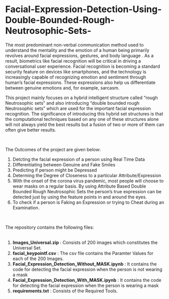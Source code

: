 # Facial-Expression-Detection-Using-Double-Bounded-Rough-Neutrosophic-Sets-
The most predominant non-verbal communication method used to understand the mentality and the emotion of a human being primarily revolves around facial expressions, gestures, and body language . As a result, biometrics like facial recognition will be critical in driving a conversational user experience. Facial recognition is becoming a standard security feature on devices like smartphones, and the technology is increasingly capable of recognizing emotion and sentiment through human’s facial expressions. These expressions also help us differentiate between genuine emotions and, for example, sarcasm. <br>

This project mainly focuses on a hybrid intelligent structure called “rough Neutrosophic sets” and also introducing “double bounded rough Neutrosophic sets” which are used for the important facial expression recognition. The significance of introducing this hybrid set structures is that the computational techniques based on any one of these structures alone will not always yield the best results but a fusion of two or more of them can often give better results. <br>

<br>

The Outcomes of the project are given below: <br>

1. Detcting the facial expression of a person using Real Time Data <br>
2. Differentiating between Genuine and Fake Smiles <br>
3. Predicting if person might be Depressed <br>
4. Determing the Degree of Closeness to a particular Attribute/Expression <br>
5. With the onset of the corona virus pandemic, most people will choose to wear masks on a
regular basis. By using Attribute Based Double Bounded Rough Neutrosophic Sets the person’s true expression can be detected just by using the feature points in and around the eyes. <br>
6. To check if a person is Faking an Expression or trying to Cheat during an Examination.<br>

<br>

The repository contains the following files: <br>
<br>
1. **Images_Universal.zip**                           : Consists of 200 images which constitutes the Universal Set.<br>
2. **facial_keypointf.csv**                           : The csv file contains the Paramter Values for each of the 200 Images.<br>
3. **Facial_Expression_Detection_Without_MASK.ipynb** : It contains the code for detecting the facial expression when the person is not                                                         wearing a mask <br>
4. **Facial_Expression_Detection_With_MASK.ipynb**    : It contains the code for detecting the facial expression when the person is                                                         wearing a mask <br>
5. **requirements.txt**                               : Consists of the Required Tools. <br> 








